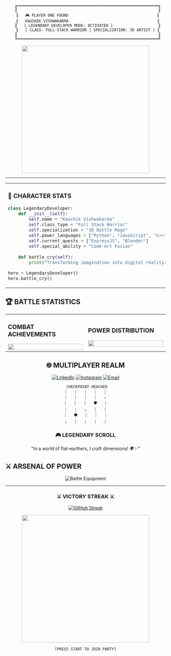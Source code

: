 <div align="center">

```ascii
  ╔══════════════════════════════════════════════════════════════╗
  ║                                                              ║
  ║   🎮 PLAYER ONE FOUND                                       ║
  ║   KAUSHIK VISHWAKARMA                                       ║
  ║   [ LEGENDARY DEVELOPER MODE: ACTIVATED ]                    ║
  ║   [ CLASS: FULL-STACK WARRIOR | SPECIALIZATION: 3D ARTIST ] ║
  ║                                                              ║
  ╚══════════════════════════════════════════════════════════════╝
```

<img src="https://user-images.githubusercontent.com/74038190/240815616-7b282ec6-fcc3-4600-90a7-2c3140549f58.gif" width="400">

</div>

---

<table>
<tr>
<td width="50%">

### 📌 CHARACTER STATS
```python
class LegendaryDeveloper:
    def __init__(self):
        self.name = "Kaushik Vishwakarma"
        self.class_type = "Full Stack Warrior"
        self.specialization = "3D Battle Mage"
        self.power_languages = ["Python", "JavaScript", "C++"]
        self.current_quests = ["ExpressJS", "Blender"]
        self.special_ability = "Code-Art Fusion"
        
    def battle_cry(self):
        print("Transforming imagination into digital reality...")

hero = LegendaryDeveloper()
hero.battle_cry()
```

</td>
<td width="50%">

### 🎯 ACTIVE QUEST LOG
```javascript
// Loading epic mission details...
const epicQuest = {
  mainMission: "Mastering the ExpressJS Saga",
  sideMission: "Crafting Legendary 3D Artifacts",
  questProgress: "▓▓▓▓▓▓░░░░░ 60%",
  epicReward: "Full-Stack Sorcery + 3D Mastery",
  questStatus: "In Progress - Grinding XP"
}
```

</td>
</tr>
</table>



## 🏆 BATTLE STATISTICS

<table>
<tr>
<td width="50%">

### COMBAT ACHIEVEMENTS
<img src="https://github-readme-stats.vercel.app/api?username=kaushikvishwakarma&show_icons=true&theme=synthwave&hide_border=true" width="100%">

</td>
<td width="50%">

### POWER DISTRIBUTION
<img src="https://github-readme-stats.vercel.app/api/top-langs/?username=kaushikvishwakarma&layout=compact&theme=synthwave&hide_border=true" width="100%">

</td>
</tr>
</table>

<div align="center">

## 🌐 MULTIPLAYER REALM

[![LinkedIn](https://img.shields.io/badge/Join_Guild-%23000000.svg?style=for-the-badge&logo=linkedin&logoColor=white)](https://www.linkedin.com/in/kaushik-vish)
[![Instagram](https://img.shields.io/badge/View_Quest_Log-%23000000.svg?style=for-the-badge&logo=instagram&logoColor=white)](https://instagram.com/unreal_kaushik)
[![Email](https://img.shields.io/badge/Send_Raven-%23000000.svg?style=for-the-badge&logo=gmail&logoColor=white)](mailto:vkaushik13804@gmail.com)

```ascii
⠀⠀⠀⠀⠀⠀⠀⠀⠀⠀CHECKPOINT REACHED⠀⠀⠀⠀⠀⠀⠀⠀⠀
┊　　┊　　┊　　┊　　┊
┊　　┊　　┊　　┊　　⚔️
┊　　┊　　┊　　🛡️　　┊
┊　　┊　　⚔️　　┊　　┊
┊　　🛡️　　┊　　┊　　┊
⚔️　　┊　　┊　　┊　　┊
```

### 🎮 LEGENDARY SCROLL
"In a world of flat-earthers, I craft dimensions! 🌍✨"

</div>

## ⚔️ ARSENAL OF POWER

<div align="center">

![Battle Equipment](https://skillicons.dev/icons?i=html,css,js,bootstrap,tailwind,nodejs,express,python,cpp,mongodb,mysql,blender,unreal,postman&theme=dark)

</div>

---

<div align="center">

### ⚔️ VICTORY STREAK ⚔️
[![GitHub Streak](https://github-readme-streak-stats.herokuapp.com/?user=kaushikvishwakarma&theme=synthwave&hide_border=true)](https://git.io/streak-stats)

<img src="https://user-images.githubusercontent.com/74038190/212284115-f47cd8ff-2ffb-4b04-b5bf-4d1c14c0247f.gif" width="400">

```ascii
[PRESS START TO JOIN PARTY]
```

</div>

